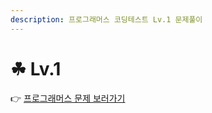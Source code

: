 ```yaml
---
description: 프로그래머스 코딩테스트 Lv.1 문제풀이
---
```


# ☘ Lv.1

👉 [프로그래머스 문제 보러가기](https://school.programmers.co.kr/learn/challenges?order=recent\&levels=1\&languages=javascript\&page=1)
